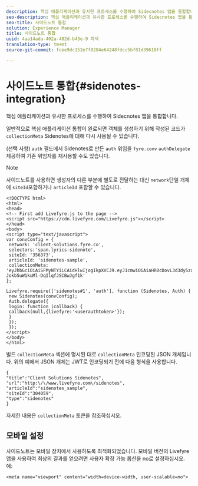 ```yaml
---
description: 핵심 애플리케이션과 유사한 프로세스를 수행하여 Sidecnotes 앱을 통합합니다.
seo-description: 핵심 애플리케이션과 유사한 프로세스를 수행하여 Sidecnotes 앱을 통합합니다.
seo-title: 사이드노트 통합
solution: Experience Manager
title: 사이드노트 통합
uuid: 4aa14ada-402a-482d-b43e-9 파섹
translation-type: tm+mt
source-git-commit: fcee9dc152e7f8284e64248fdcc5bf81d39618ff

---
```



# 사이드노트 통합{#sidenotes-integration}

핵심 애플리케이션과 유사한 프로세스를 수행하여 Sidecnotes 앱을 통합합니다.

일반적으로 핵심 애플리케이션 통합이 완료되면 객체를 생성하기 위해 작성된 코드가 `collectionMeta` Sidenotes에 대해 다시 사용될 수 있습니다.

(선택 사항) `auth` 필드에서 Sidenotes로 만든 `auth` 위임을 `fyre.conv` `authDelegate` 제공하여 기존 위임자를 재사용할 수도 있습니다.

>[!NOTE]
>
>사이드노트를 사용하면 생성자의 다른 부분에 별도로 전달하는 대신 `network`단일 개체에 `siteId`포함하거나 `articleId` 포함할 수 있습니다.

```
<!DOCTYPE html> 
<html> 
<head> 
<!-- First add Livefyre.js to the page --> 
<script src="https://cdn.livefyre.com/Livefyre.js"></script> 
</head> 
<body> 
<script type="text/javascript"> 
var convConfig = { 
 network: 'client-solutions.fyre.co', 
 selectors:'span.lyrics-sidenote', 
 siteId: '356373', 
 articleId: 'sidenotes-sample', 
 collectionMeta: 'eyJhbGciOiAiSFMyNTYiLCAidHlwIjogIkpXVCJ9.eyJ1cmwiOiAiaHR0cDovL3d3dy5zaWRlbm90ZXMtZGVtby5jb20vbHlyaWNzIiwgInNpdGVJZCI6ICIzMDQwNTkiLCAidHlwZSI6ICJzaWRlbm90ZXMiLCAiYXJ0aWNsZUlkIjogInNpZGVub3Rlc19zYW1wbGUiLCAidGl0bGUiOiAiQ2xpZW50IFNvbHV0aW9ucyBTaWRlbm90ZXMifQ.2gxnsM0TS8dfp-Jokb5uW1kuMl-DqIlqfJSCBwJgf1k' 
}; 
  
Livefyre.require(['sidenotes#1', 'auth'], function (Sidenotes, Auth) { 
 new Sidenotes(convConfig); 
 Auth.delegate({ 
 login: function (callback) { 
 callback(null,{livefyre:'<userauthtoken>'}); 
 } 
 }); 
 }); 
</script> 
</body> 
</html>
```

빌드 `collectionMeta` 섹션에 명시된 대로 `collectionMeta` 인코딩된 JSON 개체입니다. 위의 예에서 JSON 개체는 JWT로 인코딩되기 전에 다음 형식을 사용합니다.

```
{ 
"title":"Client Solutions Sidenotes", 
"url":"http:\/\/www.livefyre.com\/sidenotes", 
"articleId":"sidenotes_sample", 
"siteId":"304059", 
"type":"sidenotes" 
}
```

자세한 내용은 `collectionMeta` 토큰을 참조하십시오.

## 모바일 설정

사이드노트는 모바일 장치에서 사용하도록 최적화되었습니다. 모바일 버전의 Livefyre 앱을 사용하여 최상의 결과를 얻으려면 사용자 확장 가능 옵션을 no로 설정하십시오. 예:

```
<meta name="viewport" content="width=device-width, user-scalable=no">
```
